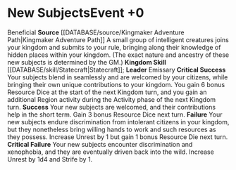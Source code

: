 ﻿---
id: '25'
level: '0'
name: New Subjects
rarity: Common
skill:
- '[[DATABASE/skill/Statecraft|Statecraft]]'
source: '[[DATABASE/source/Kingmaker Adventure Path|Kingmaker Adventure Path]]'
trait:
- '[[DATABASE/trait/Beneficial|Beneficial]]'
type: Kingdom Event

---
# New Subjects<span class="item-type">Event +0</span>

<span class="item-trait">Beneficial</span>
**Source** [[DATABASE/source/Kingmaker Adventure Path|Kingmaker Adventure Path]]
A small group of intelligent creatures joins your kingdom and submits to your rule, bringing along their knowledge of hidden places within your kingdom. (The exact nature and ancestry of these new subjects is determined by the GM.)
**Kingdom Skill** [[DATABASE/skill/Statecraft|Statecraft]]; **Leader** Emissary
**Critical Success** Your subjects blend in seamlessly and are welcomed by your citizens, while bringing their own unique contributions to your kingdom. You gain 6 bonus Resource Dice at the start of the next Kingdom turn, and you gain an additional Region activity during the Activity phase of the next Kingdom turn.
**Success** Your new subjects are welcomed, and their contributions help in the short term. Gain 3 bonus Resource Dice next turn.
**Failure** Your new subjects endure discrimination from intolerant citizens in your kingdom, but they nonetheless bring willing hands to work and such resources as they possess. Increase Unrest by 1 but gain 1 bonus Resource Die next turn.
**Critical Failure** Your new subjects encounter discrimination and xenophobia, and they are eventually driven back into the wild. Increase Unrest by 1d4 and Strife by 1.